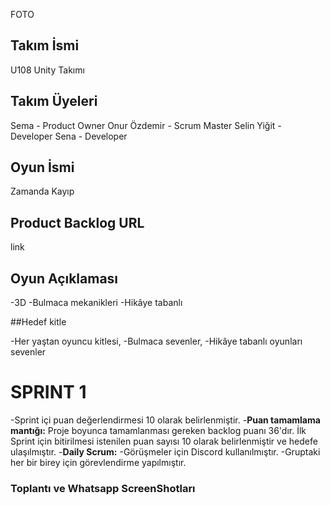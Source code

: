FOTO

## Takım İsmi

U108 Unity Takımı

## Takım Üyeleri

Sema - Product Owner
Onur Özdemir - Scrum Master
Selin Yiğit - Developer
Sena - Developer

## Oyun İsmi

Zamanda Kayıp 

## Product Backlog URL

link

## Oyun Açıklaması

-3D
-Bulmaca mekanikleri
-Hikâye tabanlı

##Hedef kitle

-Her yaştan oyuncu kitlesi,
-Bulmaca sevenler,
-Hikâye tabanlı oyunları sevenler

# SPRINT 1

-Sprint içi puan değerlendirmesi 10 olarak belirlenmiştir.
-**Puan tamamlama mantığı:** Proje boyunca tamamlanması gereken backlog puanı 36'dır. İlk Sprint için bitirilmesi istenilen puan sayısı 10 olarak belirlenmiştir ve hedefe ulaşılmıştır.
-**Daily Scrum:**
  -Görüşmeler için Discord kullanılmıştır.
  -Gruptaki her bir birey için görevlendirme yapılmıştır.

### Toplantı ve Whatsapp ScreenShotları
